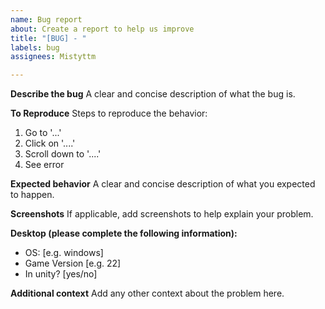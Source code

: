 ```yaml
---
name: Bug report
about: Create a report to help us improve
title: "[BUG] - "
labels: bug
assignees: Mistyttm

---
```


**Describe the bug**
A clear and concise description of what the bug is.

**To Reproduce**
Steps to reproduce the behavior:
1. Go to '...'
2. Click on '....'
3. Scroll down to '....'
4. See error

**Expected behavior**
A clear and concise description of what you expected to happen.

**Screenshots**
If applicable, add screenshots to help explain your problem.

**Desktop (please complete the following information):**
 - OS: [e.g. windows]
 - Game Version [e.g. 22]
 - In unity? [yes/no]

**Additional context**
Add any other context about the problem here.
